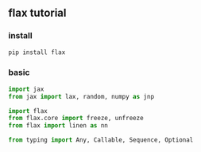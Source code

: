 ## flax tutorial



### install

```bash
pip install flax
```



### basic

```python
import jax
from jax import lax, random, numpy as jnp

import flax
from flax.core import freeze, unfreeze
from flax import linen as nn

from typing import Any, Callable, Sequence, Optional
```



